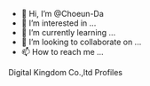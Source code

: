 - 👋 Hi, I’m @Choeun-Da
- 👀 I’m interested in ...
- 🌱 I’m currently learning ...
- 💞️ I’m looking to collaborate on ...
- 📫 How to reach me ...

<!---
Choeun-Da/Choeun-Da is a ✨ special ✨ repository because its `README.md` (this file) appears on your GitHub profile.
You can click the Preview link to take a look at your changes.
--->
Digital Kingdom Co.,ltd
Profiles
